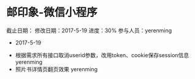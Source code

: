 # 邮印象-微信小程序
截止日期：
修改日期：2017-5-19
进度：30% 
参与人员：yerenming

- 2017-5-19
* 根据需求所有接口取消userid参数，改用token、cookie保存session信息 yerenming
* 照片书详情页翻页效果 yerenming



